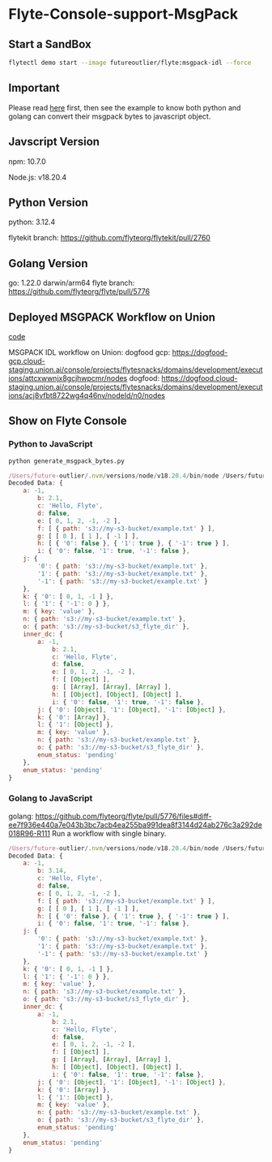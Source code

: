 # Flyte-Console-support-MsgPack
## Start a SandBox
```bash
flytectl demo start --image futureoutlier/flyte:msgpack-idl --force
```

## Important
Please read [here](https://github.com/flyteorg/flyte/blob/master/rfc/system/5741-binary-idl-with-message-pack.md#flyteconsole) first, then see the example to know both python and golang can convert their msgpack bytes to javascript object.

## Javscript Version
npm: 10.7.0

Node.js: v18.20.4

## Python Version
python: 3.12.4 

flytekit branch: https://github.com/flyteorg/flytekit/pull/2760

## Golang Version
go: 1.22.0 darwin/arm64
flyte branch: https://github.com/flyteorg/flyte/pull/5776

## Deployed MSGPACK Workflow on Union
[code](./union_workflow.py)

MSGPACK IDL workflow on Union: 
dogfood gcp: https://dogfood-gcp.cloud-staging.union.ai/console/projects/flytesnacks/domains/development/executions/attcxwwnjx8gcjhwpcmr/nodes
dogfood: https://dogfood.cloud-staging.union.ai/console/projects/flytesnacks/domains/development/executions/acj8vfbt8722wg4q46nv/nodeId/n0/nodes

## Show on Flyte Console

### Python to JavaScript
```python
python generate_msgpack_bytes.py 
```

```javascript
/Users/future-outlier/.nvm/versions/node/v18.20.4/bin/node /Users/future-outlier/code/dev/build/PR/JSON/Flyte-Console-support-MsgPack/python_to_javascript.js
Decoded Data: {
    a: -1,
        b: 2.1,
        c: 'Hello, Flyte',
        d: false,
        e: [ 0, 1, 2, -1, -2 ],
        f: [ { path: 's3://my-s3-bucket/example.txt' } ],
        g: [ [ 0 ], [ 1 ], [ -1 ] ],
        h: [ { '0': false }, { '1': true }, { '-1': true } ],
        i: { '0': false, '1': true, '-1': false },
    j: {
        '0': { path: 's3://my-s3-bucket/example.txt' },
        '1': { path: 's3://my-s3-bucket/example.txt' },
        '-1': { path: 's3://my-s3-bucket/example.txt' }
    },
    k: { '0': [ 0, 1, -1 ] },
    l: { '1': { '-1': 0 } },
    m: { key: 'value' },
    n: { path: 's3://my-s3-bucket/example.txt' },
    o: { path: 's3://my-s3-bucket/s3_flyte_dir' },
    inner_dc: {
        a: -1,
            b: 2.1,
            c: 'Hello, Flyte',
            d: false,
            e: [ 0, 1, 2, -1, -2 ],
            f: [ [Object] ],
            g: [ [Array], [Array], [Array] ],
            h: [ [Object], [Object], [Object] ],
            i: { '0': false, '1': true, '-1': false },
        j: { '0': [Object], '1': [Object], '-1': [Object] },
        k: { '0': [Array] },
        l: { '1': [Object] },
        m: { key: 'value' },
        n: { path: 's3://my-s3-bucket/example.txt' },
        o: { path: 's3://my-s3-bucket/s3_flyte_dir' },
        enum_status: 'pending'
    },
    enum_status: 'pending'
}
```

### Golang to JavaScript
golang: https://github.com/flyteorg/flyte/pull/5776/files#diff-ee7f936e440a7e043b3bc7acb4ea255ba991dea8f3144d24ab276c3a292de018R96-R111
Run a workflow with single binary.

```javascript
/Users/future-outlier/.nvm/versions/node/v18.20.4/bin/node /Users/future-outlier/code/dev/build/PR/JSON/Flyte-Console-support-MsgPack/golang_to_javascript.js
Decoded Data: {
    a: -1,
        b: 3.14,
        c: 'Hello, Flyte',
        d: false,
        e: [ 0, 1, 2, -1, -2 ],
        f: [ { path: 's3://my-s3-bucket/example.txt' } ],
        g: [ [ 0 ], [ 1 ], [ -1 ] ],
        h: [ { '0': false }, { '1': true }, { '-1': true } ],
        i: { '0': false, '1': true, '-1': false },
    j: {
        '0': { path: 's3://my-s3-bucket/example.txt' },
        '1': { path: 's3://my-s3-bucket/example.txt' },
        '-1': { path: 's3://my-s3-bucket/example.txt' }
    },
    k: { '0': [ 0, 1, -1 ] },
    l: { '1': { '-1': 0 } },
    m: { key: 'value' },
    n: { path: 's3://my-s3-bucket/example.txt' },
    o: { path: 's3://my-s3-bucket/s3_flyte_dir' },
    inner_dc: {
        a: -1,
            b: 2.1,
            c: 'Hello, Flyte',
            d: false,
            e: [ 0, 1, 2, -1, -2 ],
            f: [ [Object] ],
            g: [ [Array], [Array], [Array] ],
            h: [ [Object], [Object], [Object] ],
            i: { '0': false, '1': true, '-1': false },
        j: { '0': [Object], '1': [Object], '-1': [Object] },
        k: { '0': [Array] },
        l: { '1': [Object] },
        m: { key: 'value' },
        n: { path: 's3://my-s3-bucket/example.txt' },
        o: { path: 's3://my-s3-bucket/s3_flyte_dir' },
        enum_status: 'pending'
    },
    enum_status: 'pending'
}
```
